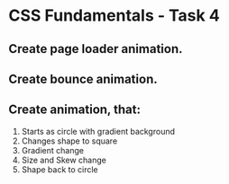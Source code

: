 # CSS Fundamentals - Task 4

## Create page loader animation.
## Create bounce animation.
## Create animation, that:

1. Starts as circle with gradient background
2. Changes shape to square
3. Gradient change
4. Size and Skew change
5. Shape back to circle